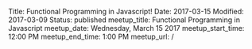 Title: Functional Programming in Javascript!
Date: 2017-03-15
Modified: 2017-03-09
Status: published
meetup_title: Functional Programming in Javascript
meetup_date: Wednesday, March 15 2017
meetup_start_time: 12:00 PM
meetup_end_time: 1:00 PM
meetup_url: /
